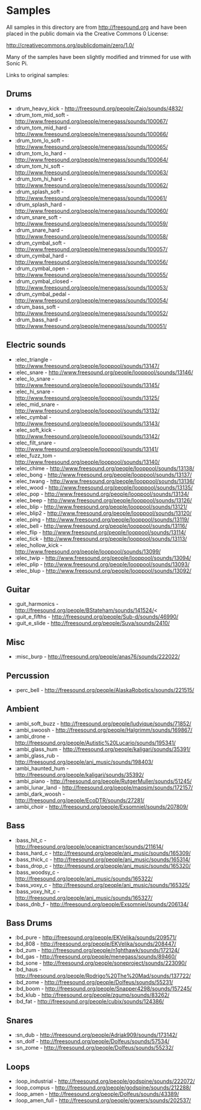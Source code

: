 # Samples

All samples in this directory are from http://freesound.org and have
been placed in the public domain via the Creative Commons 0 License:

http://creativecommons.org/publicdomain/zero/1.0/

Many of the samples have been slightly modified and trimmed for use with
Sonic Pi.

Links to original samples:

## Drums

* :drum_heavy_kick - http://freesound.org/people/Zajo/sounds/4832/
* :drum_tom_mid_soft - http://www.freesound.org/people/menegass/sounds/100067/
* :drum_tom_mid_hard - http://www.freesound.org/people/menegass/sounds/100066/
* :drum_tom_lo_soft - http://www.freesound.org/people/menegass/sounds/100065/
* :drum_tom_lo_hard - http://www.freesound.org/people/menegass/sounds/100064/
* :drum_tom_hi_soft - http://www.freesound.org/people/menegass/sounds/100063/
* :drum_tom_hi_hard - http://www.freesound.org/people/menegass/sounds/100062/
* :drum_splash_soft - http://www.freesound.org/people/menegass/sounds/100061/
* :drum_splash_hard - http://www.freesound.org/people/menegass/sounds/100060/
* :drum_snare_soft - http://www.freesound.org/people/menegass/sounds/100059/
* :drum_snare_hard - http://www.freesound.org/people/menegass/sounds/100058/
* :drum_cymbal_soft - http://www.freesound.org/people/menegass/sounds/100057/
* :drum_cymbal_hard - http://www.freesound.org/people/menegass/sounds/100056/
* :drum_cymbal_open - http://www.freesound.org/people/menegass/sounds/100055/
* :drum_cymbal_closed - http://www.freesound.org/people/menegass/sounds/100053/
* :drum_cymbal_pedal - http://www.freesound.org/people/menegass/sounds/100054/
* :drum_bass_soft - http://www.freesound.org/people/menegass/sounds/100052/
* :drum_bass_hard - http://www.freesound.org/people/menegass/sounds/100051/

## Electric sounds

* :elec_triangle - http://www.freesound.org/people/looppool/sounds/13147/
* :elec_snare - http://www.freesound.org/people/looppool/sounds/13146/
* :elec_lo_snare - http://www.freesound.org/people/looppool/sounds/13145/
* :elec_hi_snare - http://www.freesound.org/people/looppool/sounds/13125/
* :elec_mid_snare - http://www.freesound.org/people/looppool/sounds/13132/
* :elec_cymbal - http://www.freesound.org/people/looppool/sounds/13143/
* :elec_soft_kick - http://www.freesound.org/people/looppool/sounds/13142/
* :elec_filt_snare - http://www.freesound.org/people/looppool/sounds/13141/
* :elec_fuzz_tom - http://www.freesound.org/people/looppool/sounds/13140/
* :elec_chime - http://www.freesound.org/people/looppool/sounds/13138/
* :elec_bong - http://www.freesound.org/people/looppool/sounds/13137/
* :elec_twang - http://www.freesound.org/people/looppool/sounds/13136/
* :elec_wood - http://www.freesound.org/people/looppool/sounds/13135/
* :elec_pop - http://www.freesound.org/people/looppool/sounds/13134/
* :elec_beep - http://www.freesound.org/people/looppool/sounds/13126/
* :elec_blip - http://www.freesound.org/people/looppool/sounds/13121/
* :elec_blip2 - http://www.freesound.org/people/looppool/sounds/13120/
* :elec_ping - http://www.freesound.org/people/looppool/sounds/13119/
* :elec_bell - http://www.freesound.org/people/looppool/sounds/13116/
* :elec_flip - http://www.freesound.org/people/looppool/sounds/13114/
* :elec_tick - http://www.freesound.org/people/looppool/sounds/13113/
* :elec_hollow_kick - http://www.freesound.org/people/looppool/sounds/13099/
* :elec_twip - http://www.freesound.org/people/looppool/sounds/13094/
* :elec_plip - http://www.freesound.org/people/looppool/sounds/13093/
* :elec_blup - http://www.freesound.org/people/looppool/sounds/13092/

## Guitar

* :guit_harmonics - http://freesound.org/people/BStateham/sounds/141524/<
* :guit_e_fifths - http://freesound.org/people/Sub-d/sounds/46990/
* :guit_e_slide - http://freesound.org/people/Suva/sounds/2410/

## Misc

* :misc_burp - http://freesound.org/people/anas76/sounds/222022/

## Percussion

* :perc_bell - http://freesound.org/people/AlaskaRobotics/sounds/221515/

## Ambient

* :ambi_soft_buzz - http://freesound.org/people/ludvique/sounds/71852/
* :ambi_swoosh - http://freesound.org/people/Halgrimm/sounds/169867/
* :ambi_drone - http://freesound.org/people/Autistic%20Lucario/sounds/195341/
* :ambi_glass_hum - http://freesound.org/people/kaligari/sounds/35391/
* :ambi_glass_rub - http://freesound.org/people/ani_music/sounds/198403/
* :ambi_haunted_hum - http://freesound.org/people/kaligari/sounds/35392/
* :ambi_piano - http://freesound.org/people/RutgerMuller/sounds/51245/
* :ambi_lunar_land - http://freesound.org/people/maqsim/sounds/172157/
* :ambi_dark_woosh - http://freesound.org/people/EcoDTR/sounds/27281/
* :ambi_choir - http://freesound.org/people/Exsomniel/sounds/207809/

## Bass

* :bass_hit_c - http://freesound.org/people/oceanictrancer/sounds/211614/
* :bass_hard_c - http://freesound.org/people/ani_music/sounds/165309/
* :bass_thick_c - http://freesound.org/people/ani_music/sounds/165314/
* :bass_drop_c - http://freesound.org/people/ani_music/sounds/165320/ 
* :bass_woodsy_c - http://freesound.org/people/ani_music/sounds/165322/
* :bass_voxy_c - http://freesound.org/people/ani_music/sounds/165325/
* :bass_voxy_hit_c - http://freesound.org/people/ani_music/sounds/165327/
* :bass_dnb_f - http://freesound.org/people/Exsomniel/sounds/206134/


## Bass Drums

* :bd_pure - http://freesound.org/people/EKVelika/sounds/209571/
* :bd_808 - http://freesound.org/people/EKVelika/sounds/208447/
* :bd_zum - http://freesound.org/people/n1ghthawk/sounds/172124/
* :bd_gas  - http://freesound.org/people/menegass/sounds/89460/
* :bd_sone - http://freesound.org/people/soneproject/sounds/223090/
* :bd_haus - http://freesound.org/people/Rodrigo%20The%20Mad/sounds/137722/
* :bd_zome - http://freesound.org/people/Dolfeus/sounds/55231/
* :bd_boom - http://freesound.org/people/Snapper4298/sounds/157245/
* :bd_klub - http://freesound.org/people/zgump/sounds/83262/
* :bd_fat - http://freesound.org/people/cubix/sounds/124386/

## Snares

* :sn_dub - http://freesound.org/people/Adriak909/sounds/173142/
* :sn_dolf - http://freesound.org/people/Dolfeus/sounds/57534/
* :sn_zome - http://freesound.org/people/Dolfeus/sounds/55232/

## Loops

* :loop_industrial - http://freesound.org/people/godspine/sounds/222072/
* :loop_compus - http://freesound.org/people/godspine/sounds/212288/
* :loop_amen - http://freesound.org/people/Dolfeus/sounds/43389/
* :loop_amen_full - http://freesound.org/people/gowers/sounds/202537/

